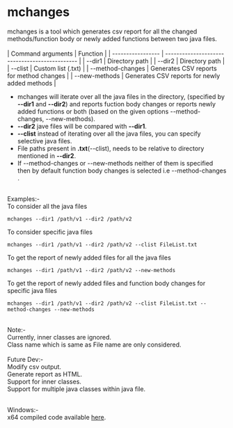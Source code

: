 # mchanges
mchanges is a tool which generates csv report for all the changed methods/function body or newly added functions between two java files.</br>
</br>
| Command arguments | Function                                       |
| ----------------- | ---------------------------------------------- |
| --dir1            | Directory path                                 |
| --dir2            | Directory path                                 |
| --clist           | Custom list (.txt)                             |
| --method-changes  | Generates CSV reports for method changes       |
| --new-methods     | Generates CSV reports for newly added methods  |

+ mchanges will iterate over all the java files in the directory, (specified by **--dir1** and **--dir2**) and reports fuction body changes or reports newly added functions or both (based on the given options --method-changes, --new-methods).
+ **--dir2** jave files will be compared with **--dir1**.
+ **--clist** instead of iterating over all the java files, you can specify selective java files.
+ File paths present in **.txt**(--clist), needs to be relative to directory mentioned in **--dir2**.
+ If --method-changes or --new-methods neither of them is specified then by default function body changes is selected i.e --method-changes .
</br>
Examples:-</br>
To consider all the java files</br>

```
mchanges --dir1 /path/v1 --dir2 /path/v2
```

To consider specific java files</br>

```
mchanges --dir1 /path/v1 --dir2 /path/v2 --clist FileList.txt
```

To get the report of newly added files for all the java files</br>

```
mchanges --dir1 /path/v1 --dir2 /path/v2 --new-methods
```

To get the report of newly added files and function body changes for specific java files</br>

```
mchanges --dir1 /path/v1 --dir2 /path/v2 --clist FileList.txt --method-changes --new-methods
```
</br>
Note:-</br>
Currently, inner classes are ignored.</br>
Class name which is same as File name are only considered.</br>
</br>
Future Dev:-</br>
Modify csv output.</br>
Generate report as HTML.</br>
Support for inner classes.</br>
Support for multiple java classes within java file.</br></br>

Windows:-</br>
x64 compiled code available [here](https://drive.google.com/file/d/1tLuv2SkUaUTU9HE829CBj9fgzIQRdYeb/view?usp=share_link).